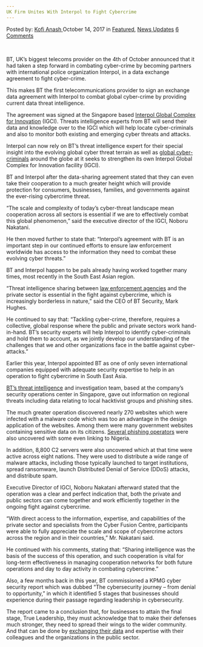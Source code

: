 ```yaml
---
UK Firm Unites With Interpol to Fight Cybercrime
---
```

<article class="post-listing post-23052 post type-post status-publish format-standard has-post-thumbnail hentry 
category-news-updates tag-cybercrime tag-fight tag-firm tag-interpol tag-uk tag-unites">
<div class="post-inner">
<span>Posted by: <a href="https://www.deepdotweb.com/author/kofi/" title="">Kofi Anash </a></span>
<span>October 14, 2017</span>
<span>in <a href="https://www.deepdotweb.com/category/deepdot-news/" rel="category tag">Featured</a>, <a href="https://www.deepdotweb.com/category/news-updates/" rel="category tag">News Updates</a></span>
<span><a href="https://www.deepdotweb.com/2017/10/14/uk-firm-unites-interpol-fight-cybercrime/#comments">6 Comments</a></span>


<p>&nbsp;</p>
<p>BT, UK’s biggest telecoms provider on the 4th of October announced that it had taken a step forward in combating cyber-crime by becoming partners with international police organization Interpol, in a data exchange agreement to fight cyber-crime.</p>
<p>This makes BT the first telecommunications provider to sign an exchange data agreement with Interpol to combat global cyber-crime by providing current data threat intelligence.</p>
<p>The agreement was signed at the Singapore based <a href="https://www.deepdotweb.com/?s=interpol">Interpol Global Complex for Innovation</a> (IGCI). Threats intelligence experts from BT will send their data and knowledge over to the IGCI which will help locate cyber-criminals and also to monitor both existing and emerging cyber threats and attacks.</p>
<p>Interpol can now rely on BT’s threat intelligence expert for their special insight into the evolving global cyber threat terrain as well as <a href="https://www.deepdotweb.com/2017/01/07/delhi-police-fall-behind-cybercriminals-begin-relying-outsiders-help/">global cyber-criminals</a> around the globe at it seeks to strengthen its own Interpol Global Complex for Innovation facility (IGCI).</p>
<p>BT and Interpol after the data-sharing agreement stated that they can even take their cooperation to a much greater height which will provide protection for consumers, businesses, families, and governments against the ever-rising cybercrime threat.</p>
<p>“The scale and complexity of today’s cyber-threat landscape mean cooperation across all sectors is essential if we are to effectively combat this global phenomenon,” said the executive director of the IGCI, Noboru Nakatani.</p>
<p>He then moved further to state that: “Interpol’s agreement with BT is an important step in our continued efforts to ensure law enforcement worldwide has access to the information they need to combat these evolving cyber threats.&#8221;</p>
<p>BT and Interpol happen to be pals already having worked together many times, most recently in the South East Asian region.</p>
<p>&#8220;Threat intelligence sharing between <a href="https://www.deepdotweb.com/2017/05/20/law-enforcement-arrested-900-playpen-users-worldwide/">law enforcement agencies</a> and the private sector is essential in the fight against cybercrime, which is increasingly borderless in nature,&#8221; said the CEO of BT Security, Mark Hughes.</p>
<p>He continued to say that: &#8220;Tackling cyber-crime, therefore, requires a collective, global response where the public and private sectors work hand-in-hand. BT’s security experts will help Interpol to identify cyber-criminals and hold them to account, as we jointly develop our understanding of the challenges that we and other organizations face in the battle against cyber-attacks.”</p>
<p>Earlier this year, Interpol appointed BT as one of only seven international companies equipped with adequate security expertise to help in an operation to fight cybercrime in South East Asia.</p>
<p><a href="https://www.itproportal.com/news/bt-teams-up-with-interpol-to-fight-cyber-crime/">BT&#8217;s threat intelligence</a> and investigation team, based at the company’s security operations center in Singapore, gave out information on regional threats including data relating to local hacktivist groups and phishing sites.</p>
<p>The much greater operation discovered nearly 270 websites which were infected with a malware code which was too an advantage in the design application of the websites. Among them were many government websites containing sensitive data on its citizens. <a href="https://www.deepdotweb.com/2017/09/02/researchers-discover-sneaky-phishing-attacks-credentials-sold-dark-web/">Several phishing operators</a> were also uncovered with some even linking to Nigeria.</p>
<p>In addition, 8,800 C2 servers were also uncovered which at that time were active across eight nations. They were used to distribute a wide range of malware attacks, including those typically launched to target institutions, spread ransomware, launch Distributed Denial of Service (DDoS) attacks, and distribute spam.</p>
<p>Executive Director of IGCI, Noboru Nakatani afterward stated that the operation was a clear and perfect indication that, both the private and public sectors can come together and work efficiently together in the ongoing fight against cybercrime.</p>
<p>“With direct access to the information, expertise, and capabilities of the private sector and specialists from the Cyber Fusion Centre, participants were able to fully appreciate the scale and scope of cybercrime actors across the region and in their countries,” Mr. Nakatani said.</p>
<p>He continued with his comments, stating that: “Sharing intelligence was the basis of the success of this operation, and such cooperation is vital for long-term effectiveness in managing cooperation networks for both future operations and day to day activity in combating cybercrime.”</p>
<p>Also, a few months back in this year, BT commissioned a KPMG cyber security report which was dubbed “The cybersecurity journey – from denial to opportunity,” in which it identified 5 stages that businesses should experience during their passage regarding leadership in cybersecurity.</p>
<p>The report came to a conclusion that, for businesses to attain the final stage, True Leadership, they must acknowledge that to make their defenses much stronger, they need to spread their wings to the wider community. And that can be done by <a href="https://www.deepdotweb.com/2017/09/11/forty-year-old-gelsenkirchener-faces-charges-buying-stolen-data-darknet/">exchanging their data</a> and expertise with their colleagues and the organizations in the public sector.</p>
</div>
<span style="display:none"><a href="https://www.deepdotweb.com/tag/cybercrime/" rel="tag">cybercrime</a> <a href="https://www.deepdotweb.com/tag/fight/" rel="tag">fight</a> <a href="https://www.deepdotweb.com/tag/firm/" rel="tag">firm</a> <a href="https://www.deepdotweb.com/tag/interpol/" rel="tag">interpol</a> <a href="https://www.deepdotweb.com/tag/uk/" rel="tag">uk</a> <a href="https://www.deepdotweb.com/tag/unites/" rel="tag">unites</a></span> <span style="display:none" class="updated">2017-10-14</span>
<div style="display:none" class="vcard author" itemprop="author" itemscope itemtype="http://schema.org/Person"><strong class="fn" itemprop="name"><a href="https://www.deepdotweb.com/author/kofi/" title="Posts by Kofi Anash" rel="author">Kofi Anash</a></strong></div>
</div>
</article>

